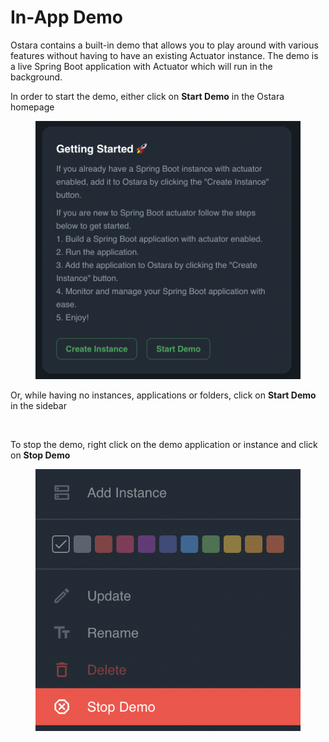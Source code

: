 # In-App Demo

Ostara contains a built-in demo that allows you to play around with various features without having to have an existing Actuator instance. The demo is a live Spring Boot application with Actuator which will run in the background.

In order to start the demo, either click on **Start Demo** in the Ostara homepage

<figure><img src="../.gitbook/assets/image (30).png" alt=""><figcaption></figcaption></figure>

Or, while having no instances, applications or folders, click on **Start Demo** in the sidebar

<figure><img src="../.gitbook/assets/2023-05-18 14.08.15.gif" alt=""><figcaption></figcaption></figure>

To stop the demo, right click on the demo application or instance and click on **Stop Demo**

<figure><img src="../.gitbook/assets/image (23).png" alt=""><figcaption></figcaption></figure>
